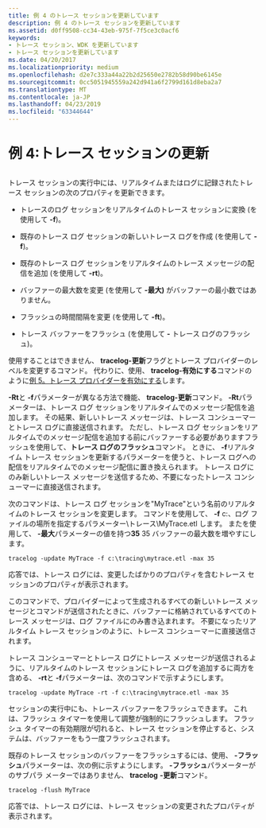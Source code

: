 ```yaml
---
title: 例 4 のトレース セッションを更新しています
description: 例 4 のトレース セッションを更新しています
ms.assetid: d0ff9508-cc34-43eb-975f-7f5ce3c0acf6
keywords:
- トレース セッション、WDK を更新しています
- トレース セッションを更新しています
ms.date: 04/20/2017
ms.localizationpriority: medium
ms.openlocfilehash: d2e7c333a44a22b2d25650e2782b58d90be6145e
ms.sourcegitcommit: 0cc5051945559a242d941a6f2799d161d8eba2a7
ms.translationtype: MT
ms.contentlocale: ja-JP
ms.lasthandoff: 04/23/2019
ms.locfileid: "63344644"
---
```

# <a name="example-4-updating-a-trace-session"></a>例 4:トレース セッションの更新

## <span id="ddk_updating_a_trace_session_tools"></span><span id="DDK_UPDATING_A_TRACE_SESSION_TOOLS"></span>

トレース セッションの実行中には、リアルタイムまたはログに記録されたトレース セッションの次のプロパティを更新できます。

-   トレースのログ セッションをリアルタイムのトレース セッションに変換 (を使用して **-f**)。

-   既存のトレース ログ セッションの新しいトレース ログを作成 (を使用して **-f**)。

-   既存のトレース ログ セッションをリアルタイムのトレース メッセージの配信を追加 (を使用して **-rt**)。

-   バッファーの最大数を変更 (を使用して **-最大)** がバッファーの最小数ではありません。

-   フラッシュの時間間隔を変更 (を使用して **-ft**)。

-   トレース バッファーをフラッシュ (を使用して **-** トレース ログのフラッシュ)。

使用することはできません、 **tracelog-更新**フラグとトレース プロバイダーのレベルを変更するコマンド。 代わりに、使用、 **tracelog-有効にする**コマンドのように[例 5。トレース プロバイダーを有効にする](example-5--enabling-trace-providers.md)します。

**-Rt**と **-f**パラメーターが異なる方法で機能、 **tracelog-更新**コマンド。 **-Rt**パラメーターは、トレース ログ セッションをリアルタイムでのメッセージ配信を追加します。 その結果、新しいトレース メッセージは、トレース コンシューマーとトレース ログに直接送信されます。 ただし、トレース ログ セッションをリアルタイムでのメッセージ配信を追加する前にバッファーする必要がありますフラッシュを使用して、**トレース ログのフラッシュ**コマンド。 ときに、 **-f**リアルタイム トレース セッションを更新するパラメーターを使うと、トレース ログへの配信をリアルタイムでのメッセージ配信に置き換えられます。 トレース ログにのみ新しいトレース メッセージを送信するため、不要になったトレース コンシューマーに直接送信されます。

次のコマンドは、トレース ログ セッションを"MyTrace"という名前のリアルタイムのトレース セッションを変更します。 コマンドを使用して、 **-f** c:、ログ ファイルの場所を指定するパラメーター\\トレース\\MyTrace.etl します。 またを使用して、 **-最大**パラメーターの値を持つ**35** 35 バッファーの最大数を増やすにします。

```
tracelog -update MyTrace -f c:\tracing\mytrace.etl -max 35
```

応答では、トレース ログには、変更したばかりのプロパティを含むトレース セッションのプロパティが表示されます。

このコマンドで、プロバイダーによって生成されるすべての新しいトレース メッセージとコマンドが送信されたときに、バッファーに格納されているすべてのトレース メッセージは、ログ ファイルにのみ書き込まれます。 不要になったリアルタイム トレース セッションのように、トレース コンシューマーに直接送信されます。

トレース コンシューマーとトレース ログにトレース メッセージが送信されるように、リアルタイムのトレース セッションにトレース ログを追加するに両方を含める、 **-rt**と **-f**パラメーターは、次のコマンドで示すようにします。

```
tracelog -update MyTrace -rt -f c:\tracing\mytrace.etl -max 35
```

セッションの実行中にも、トレース バッファーをフラッシュできます。 これは、フラッシュ タイマーを使用して調整が強制的にフラッシュします。 フラッシュ タイマーの有効期限が切れると、トレース セッションを停止すると、システムは、バッファーをもう一度フラッシュされます。

既存のトレース セッションのバッファーをフラッシュするには、使用、 **-フラッシュ**パラメーターは、次の例に示すようにします。 **-フラッシュ**パラメーターがのサブパラ メーターではありません、 **tracelog** **-更新**コマンド。

```
tracelog -flush MyTrace
```

応答では、トレース ログには、トレース セッションの変更されたプロパティが表示されます。
